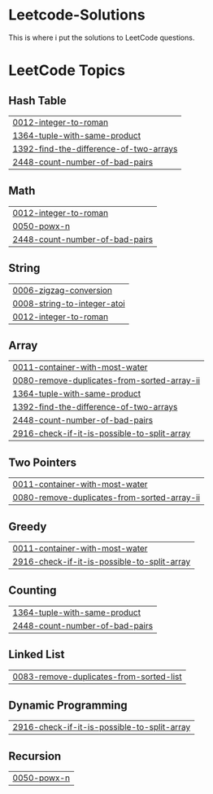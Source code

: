 # Leetcode-Solutions
This is where i put the solutions to LeetCode questions.

<!---LeetCode Topics Start-->
# LeetCode Topics
## Hash Table
|  |
| ------- |
| [0012-integer-to-roman](https://github.com/TesfamichaelA-code/Leetcode-Solutions/tree/master/0012-integer-to-roman) |
| [1364-tuple-with-same-product](https://github.com/TesfamichaelA-code/Leetcode-Solutions/tree/master/1364-tuple-with-same-product) |
| [1392-find-the-difference-of-two-arrays](https://github.com/TesfamichaelA-code/Leetcode-Solutions/tree/master/1392-find-the-difference-of-two-arrays) |
| [2448-count-number-of-bad-pairs](https://github.com/TesfamichaelA-code/Leetcode-Solutions/tree/master/2448-count-number-of-bad-pairs) |
## Math
|  |
| ------- |
| [0012-integer-to-roman](https://github.com/TesfamichaelA-code/Leetcode-Solutions/tree/master/0012-integer-to-roman) |
| [0050-powx-n](https://github.com/TesfamichaelA-code/Leetcode-Solutions/tree/master/0050-powx-n) |
| [2448-count-number-of-bad-pairs](https://github.com/TesfamichaelA-code/Leetcode-Solutions/tree/master/2448-count-number-of-bad-pairs) |
## String
|  |
| ------- |
| [0006-zigzag-conversion](https://github.com/TesfamichaelA-code/Leetcode-Solutions/tree/master/0006-zigzag-conversion) |
| [0008-string-to-integer-atoi](https://github.com/TesfamichaelA-code/Leetcode-Solutions/tree/master/0008-string-to-integer-atoi) |
| [0012-integer-to-roman](https://github.com/TesfamichaelA-code/Leetcode-Solutions/tree/master/0012-integer-to-roman) |
## Array
|  |
| ------- |
| [0011-container-with-most-water](https://github.com/TesfamichaelA-code/Leetcode-Solutions/tree/master/0011-container-with-most-water) |
| [0080-remove-duplicates-from-sorted-array-ii](https://github.com/TesfamichaelA-code/Leetcode-Solutions/tree/master/0080-remove-duplicates-from-sorted-array-ii) |
| [1364-tuple-with-same-product](https://github.com/TesfamichaelA-code/Leetcode-Solutions/tree/master/1364-tuple-with-same-product) |
| [1392-find-the-difference-of-two-arrays](https://github.com/TesfamichaelA-code/Leetcode-Solutions/tree/master/1392-find-the-difference-of-two-arrays) |
| [2448-count-number-of-bad-pairs](https://github.com/TesfamichaelA-code/Leetcode-Solutions/tree/master/2448-count-number-of-bad-pairs) |
| [2916-check-if-it-is-possible-to-split-array](https://github.com/TesfamichaelA-code/Leetcode-Solutions/tree/master/2916-check-if-it-is-possible-to-split-array) |
## Two Pointers
|  |
| ------- |
| [0011-container-with-most-water](https://github.com/TesfamichaelA-code/Leetcode-Solutions/tree/master/0011-container-with-most-water) |
| [0080-remove-duplicates-from-sorted-array-ii](https://github.com/TesfamichaelA-code/Leetcode-Solutions/tree/master/0080-remove-duplicates-from-sorted-array-ii) |
## Greedy
|  |
| ------- |
| [0011-container-with-most-water](https://github.com/TesfamichaelA-code/Leetcode-Solutions/tree/master/0011-container-with-most-water) |
| [2916-check-if-it-is-possible-to-split-array](https://github.com/TesfamichaelA-code/Leetcode-Solutions/tree/master/2916-check-if-it-is-possible-to-split-array) |
## Counting
|  |
| ------- |
| [1364-tuple-with-same-product](https://github.com/TesfamichaelA-code/Leetcode-Solutions/tree/master/1364-tuple-with-same-product) |
| [2448-count-number-of-bad-pairs](https://github.com/TesfamichaelA-code/Leetcode-Solutions/tree/master/2448-count-number-of-bad-pairs) |
## Linked List
|  |
| ------- |
| [0083-remove-duplicates-from-sorted-list](https://github.com/TesfamichaelA-code/Leetcode-Solutions/tree/master/0083-remove-duplicates-from-sorted-list) |
## Dynamic Programming
|  |
| ------- |
| [2916-check-if-it-is-possible-to-split-array](https://github.com/TesfamichaelA-code/Leetcode-Solutions/tree/master/2916-check-if-it-is-possible-to-split-array) |
## Recursion
|  |
| ------- |
| [0050-powx-n](https://github.com/TesfamichaelA-code/Leetcode-Solutions/tree/master/0050-powx-n) |
<!---LeetCode Topics End-->
